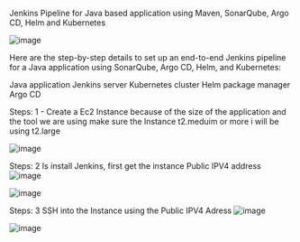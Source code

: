 Jenkins Pipeline for Java based application using Maven, SonarQube, Argo CD, Helm and Kubernetes

![image](https://github.com/rogerbarrow/CI-CD-pipeline-jenkins-Docker/assets/46138186/0183ac53-6a9a-4efd-9197-71fed36bb4cf)

Here are the step-by-step details to set up an end-to-end Jenkins pipeline for a Java application using SonarQube, Argo CD, Helm, and Kubernetes:

Java application 
Jenkins server
Kubernetes cluster
Helm package manager
Argo CD

Steps: 1 - Create a Ec2 Instance because of the size of the application and the tool we are using make sure the Instance t2.meduim or more i will be using t2.large 

![image](https://github.com/rogerbarrow/CI-CD-pipeline-jenkins-Docker/assets/46138186/e2d7dfb5-0590-4873-b496-ddff02e1aab0)

Steps: 2 Is install Jenkins, first get the instance Public IPV4 address
![image](https://github.com/rogerbarrow/CI-CD-pipeline-jenkins-Docker/assets/46138186/84b5a7b1-8705-4050-9a33-7572f93bdbc4)


![image](https://github.com/rogerbarrow/CI-CD-pipeline-jenkins-Docker/assets/46138186/0994aa12-72cc-4427-a7f5-344075a54935)

Steps: 3 SSH into the Instance using the Public IPV4 Adress 
![image](https://github.com/rogerbarrow/CI-CD-pipeline-jenkins-Docker/assets/46138186/923035a4-4e92-4572-8221-597ba556c5ce)

![image](https://github.com/rogerbarrow/CI-CD-pipeline-jenkins-Docker/assets/46138186/4cfb74c3-a66b-445f-846e-dadf35ff294e)

